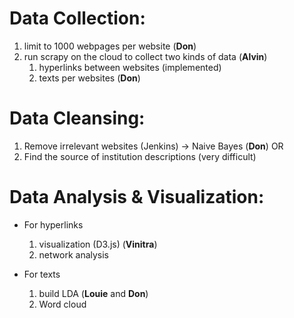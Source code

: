 
# Data Collection:

1. limit to 1000 webpages per website (**Don**)
2. run scrapy on the cloud to collect two kinds of data (**Alvin**)
    1. hyperlinks between websites (implemented)
    2. texts per websites (**Don**)

# Data Cleansing:

1. Remove irrelevant websites (Jenkins) -> Naive Bayes (**Don**)
OR
2. Find the source of institution descriptions (very difficult) 

# Data Analysis & Visualization:

- For hyperlinks
    1. visualization (D3.js) (**Vinitra**)
    2. network analysis

- For texts
    1. build LDA (**Louie** and **Don**)
    2. Word cloud 


